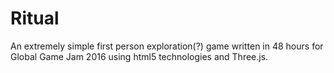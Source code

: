 # Ritual
An extremely simple first person exploration(?) game written in 48 hours for Global Game Jam 2016 using html5 technologies and Three.js.